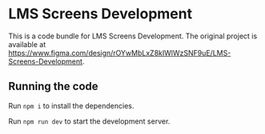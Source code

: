 
  # LMS Screens Development

  This is a code bundle for LMS Screens Development. The original project is available at https://www.figma.com/design/rOYwMbLxZ8kIWlWzSNF9uE/LMS-Screens-Development.

  ## Running the code

  Run `npm i` to install the dependencies.

  Run `npm run dev` to start the development server.
  